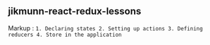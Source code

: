 ## jikmunn-react-redux-lessons

 Markup :  ```1. Declaring states
                2. Setting up actions
                3. Defining reducers
                4. Store in the application```
